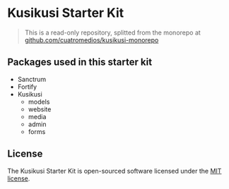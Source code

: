 # Kusikusi Starter Kit

> This is a read-only repository, splitted from the monorepo at [github.com/cuatromedios/kusikusi-monorepo](https://github.com/cuatromedios/kusikusi-monorepo)

## Packages used in this starter kit
- Sanctrum
- Fortify
- Kusikusi
  - models
  - website
  - media
  - admin
  - forms
    

## License

The Kusikusi Starter Kit is open-sourced software licensed under the [MIT license](https://opensource.org/licenses/MIT).
